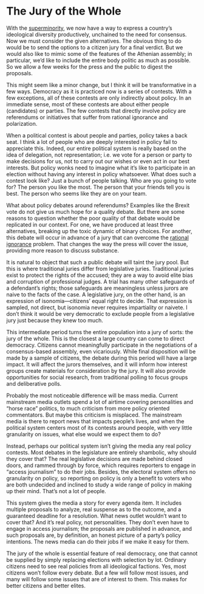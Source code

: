 # The Jury of the Whole

With the [superminority](2020-09-07-superminority.md), we now have a way to express a country’s ideological diversity productively, unchained to the need for consensus. Now we must consider the given alternatives. The obvious thing to do would be to send the options to a citizen jury for a final verdict. But we would also like to mimic some of the features of the Athenian assembly; in particular, we’d like to include the entire body politic as much as possible. So we allow a few weeks for the press and the public to digest the proposals.

This might seem like a minor change, but I think it will be transformative in a few ways. Democracy as it is practiced now is a series of contests. With a few exceptions, all of these contests are only indirectly about policy. In an immediate sense, most of these contests are about either people (candidates) or parties. The few contests that directly involve policy are referendums or initiatives that suffer from rational ignorance and polarization.

When a political contest is about people and parties, policy takes a back seat. I think a lot of people who are deeply interested in policy fail to appreciate this. Indeed, our entire political system is really based on the idea of delegation, not representation; i.e. we vote for a person or party to make decisions for us, not to carry out our wishes or even act in our best interests. But policy wonks need to imagine what it’s like to participate in an election without having any interest in policy whatsoever. What does such a contest look like? Just a bunch of people talking. Who are you going to vote for? The person you like the most. The person that your friends tell you is best. The person who seems like they are on your team.

What about policy debates around referendums? Examples like the Brexit vote do not give us much hope for a quality debate. But there are some reasons to question whether the poor quality of that debate would be replicated in our context. For one, we have produced at least three alternatives, breaking up the toxic dynamic of binary choices. For another, this debate will occur in advance of a jury that can overcome the [rational ignorance](https://en.wikipedia.org/wiki/Rational_ignorance) problem. That changes the way the press will cover the issue, providing more reason to discuss substance.

It is natural to object that such a public debate will taint the jury pool. But this is where traditional juries differ from legislative juries. Traditional juries exist to protect the rights of the accused; they are a way to avoid elite bias and corruption of professional judges. A trial has many other safeguards of a defendant’s rights; those safeguards are meaningless unless jurors are naive to the facts of the case. A legislative jury, on the other hand, is an expression of isonomia—citizens’ equal right to decide. That expression is sampled, not direct, but isonomia never requires impartiality or naivete. I don’t think it would be very democratic to exclude people from a legislative jury just because they knew too much.

This intermediate period turns the entire population into a jury of sorts: the jury of the whole. This is the closest a large country can come to direct democracy. Citizens cannot meaningfully participate in the negotiations of a consensus-based assembly, even vicariously. While final disposition will be made by a sample of citizens, the debate during this period will have a large impact. It will affect the jurors themselves, and it will inform how interest groups create materials for consideration by the jury. It will also provide opportunities for social research, from traditional polling to focus groups and deliberative polls.

Probably the most noticeable difference will be mass media. Current mainstream media outlets spend a lot of airtime covering personalities and “horse race” politics, to much criticism from more policy oriented commentators. But maybe this criticism is misplaced. The mainstream media is there to report news that impacts people’s lives, and when the political system centers most of its contests around people, with very little granularity on issues, what else would we expect them to do?

Instead, perhaps our political system isn’t giving the media any real policy contests. Most debates in the legislature are entirely shambolic, why should they cover that? The real legislative decisions are made behind closed doors, and rammed through by force, which requires reporters to engage in “access journalism” to do their jobs. Besides, the electoral system offers no granularity on policy, so reporting on policy is only a benefit to voters who are both undecided and inclined to study a wide range of policy in making up their mind. That’s not a lot of people.

This system gives the media a story for every agenda item. It includes multiple proposals to analyze, real suspense as to the outcome, and a guaranteed deadline for a resolution. What news outlet wouldn’t want to cover that? And it’s real policy, not personalities. They don’t even have to engage in access journalism; the proposals are published in advance, and such proposals are, by definition, an honest picture of a party’s policy intentions. The news media can do their jobs if we make it easy for them.

The jury of the whole is essential feature of real democracy, one that cannot be supplied by simply replacing elections with selection by lot. Ordinary citizens need to see real policies from all ideological factions. Yes, most citizens won’t follow every debate. But a few will follow most issues, and many will follow some issues that are of interest to them. This makes for better citizens and better elites.
